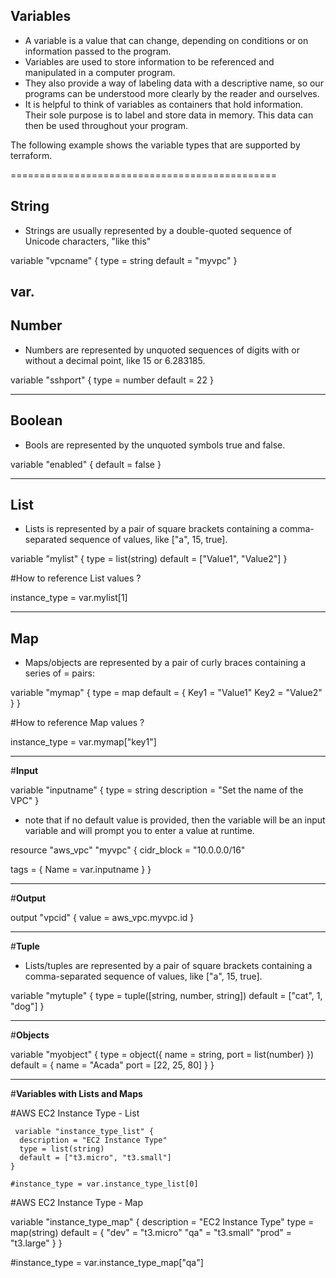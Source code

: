 ## **Variables**

- A variable is a value that can change, depending on conditions or on information passed to the program.
- Variables are used to store information to be referenced and manipulated in a computer program.
- They also provide a way of labeling data with a descriptive name, so our programs can be understood 
  more clearly by the reader and ourselves.
- It is helpful to think of variables as containers that hold information. Their sole purpose is
  to label and store data in memory. This data can then be used throughout your program.

The following example shows the variable types that are supported by terraform.

==============================================
## **String**
 - Strings are usually represented by a double-quoted sequence of Unicode characters, "like this"

variable "vpcname" {
  type    = string
  default = "myvpc"
}

var. 
----------------------
## **Number**

- Numbers are represented by unquoted sequences of digits with or without 
  a decimal point, like 15 or 6.283185.

variable "sshport" {
  type    = number
  default = 22
}


----------------------
## **Boolean** 
- Bools are represented by the unquoted symbols true and false.

variable "enabled" {
  default = false
}


----------------------
 ## **List**
- Lists is represented by a pair of square brackets containing a comma-separated 
  sequence of values, like ["a", 15, true].

variable "mylist" {
  type    = list(string)
  default = ["Value1", "Value2"]
}             

#How to reference List values ?

instance_type = var.mylist[1]


----------------------
## **Map**
- Maps/objects are represented by a pair of curly braces containing a series of <KEY> = <VALUE> pairs:

variable "mymap" {
  type = map
  default = {
    Key1 = "Value1"
    Key2 = "Value2"
  }
}


#How to reference Map values ?
 
instance_type = var.mymap["key1"]


----------------------
#**Input**

variable "inputname" {
  type        = string
  description = "Set the name of the VPC"
}

- note that if no default value is provided, then the variable 
will be an input variable and will prompt you to enter a value at runtime.


resource "aws_vpc" "myvpc" {
  cidr_block = "10.0.0.0/16"

  tags = {
    Name = var.inputname
  }
}

----------------------
#**Output**

output "vpcid" {
  value = aws_vpc.myvpc.id
}

----------------------
#**Tuple**
- Lists/tuples are represented by a pair of square brackets containing a comma-separated 
  sequence of values, like ["a", 15, true].


variable "mytuple" {
  type    = tuple([string, number, string])
  default = ["cat", 1, "dog"]
}

----------------------
#**Objects**

variable "myobject" {
  type = object({ name = string, port = list(number) })
  default = {
    name = "Acada"
    port = [22, 25, 80]
  }
}

----------------------
#**Variables with Lists and Maps**

#AWS EC2 Instance Type - List
```t
 variable "instance_type_list" {
  description = "EC2 Instance Type"
  type = list(string)
  default = ["t3.micro", "t3.small"]
}

#instance_type = var.instance_type_list[0]
```
 
#AWS EC2 Instance Type - Map

 variable "instance_type_map" {
  description = "EC2 Instance Type"
  type = map(string)
  default = {
    "dev" = "t3.micro"
    "qa"  = "t3.small"
    "prod" = "t3.large"
  }
}

#instance_type = var.instance_type_map["qa"]

